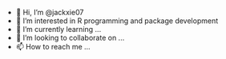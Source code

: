 - 👋 Hi, I’m @jackxie07
- 👀 I’m interested in R programming and package development
- 🌱 I’m currently learning ...
- 💞️ I’m looking to collaborate on ...
- 📫 How to reach me ...

<!---
jackxie07/jackxie07 is a ✨ special ✨ repository because its `README.md` (this file) appears on your GitHub profile.
You can click the Preview link to take a look at your changes.
--->

